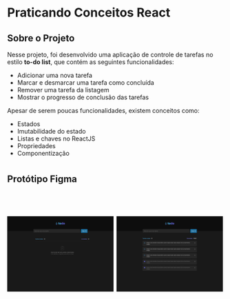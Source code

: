 # **Praticando Conceitos React**

## Sobre o Projeto

Nesse projeto, foi desenvolvido uma aplicação de controle de tarefas no estilo **to-do list**, que contém as seguintes funcionalidades:

- Adicionar uma nova tarefa
- Marcar e desmarcar uma tarefa como concluída
- Remover uma tarefa da listagem
- Mostrar o progresso de conclusão das tarefas

Apesar de serem poucas funcionalidades, existem conceitos como:

- Estados
- Imutabilidade do estado
- Listas e chaves no ReactJS
- Propriedades
- Componentização


#

## Protótipo Figma

<br>

<h1>
  <img width="49%" alt="Todo - Empty" title="#Todo - Empty" src="./src/assets/proto/Todo - Empty.png" />
  <img width="49%" alt="Todo - List" title="#Todo - List" src="./src/assets/proto/Todo.png" />
</h1>